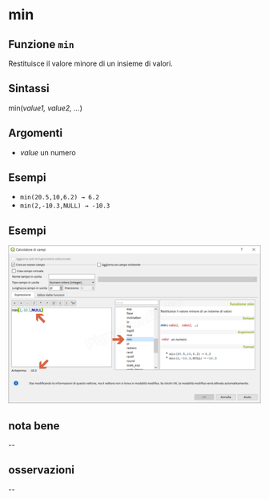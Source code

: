 # min

## Funzione `min`

Restituisce il valore minore di un insieme di valori.

## Sintassi

min\(_value1, value2, …_\)

## Argomenti

* _value_ un numero

## Esempi

* `min(20.5,10,6.2) → 6.2`
* `min(2,-10.3,NULL) → -10.3`

## Esempi

![](../../../.gitbook/assets/min1.png)

## nota bene

--

## osservazioni

--

